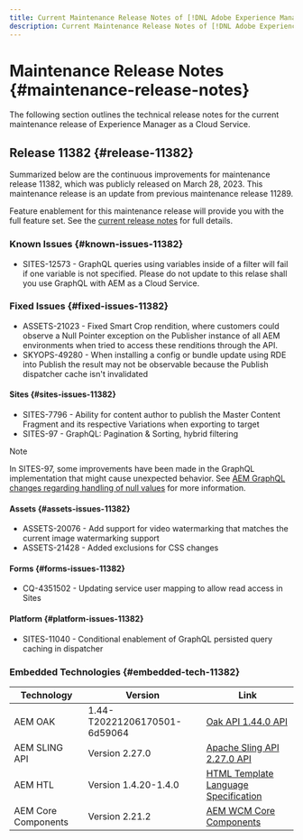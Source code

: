 ```yaml
---
title: Current Maintenance Release Notes of [!DNL Adobe Experience Manager] as a Cloud Service.
description: Current Maintenance Release Notes of [!DNL Adobe Experience Manager] as a Cloud Service.
---
```


# Maintenance Release Notes {#maintenance-release-notes}

The following section outlines the technical release notes for the current maintenance release of Experience Manager as a Cloud Service.

## Release 11382 {#release-11382}
 
Summarized below are the continuous improvements for maintenance release 11382, which was publicly released on March 28, 2023. This maintenance release is an update from previous maintenance release 11289.

Feature enablement for this maintenance release will provide you with the full feature set. See the [current release notes](/help/release-notes/release-notes-cloud/release-notes-current.md) for full details.

### Known Issues {#known-issues-11382}

- SITES-12573 - GraphQL queries using variables inside of a filter will fail if one variable is not specified. Please do not update to this relase shall you use GraphQL with AEM as a Cloud Service.

### Fixed Issues {#fixed-issues-11382}

- ASSETS-21023 - Fixed Smart Crop rendition, where customers could observe a Null Pointer exception on the Publisher instance of all AEM environments when  tried to access these renditions through the API.
- SKYOPS-49280 - When installing a config or bundle update using RDE into Publish the result may not be observable because the Publish dispatcher cache isn't invalidated

#### Sites {#sites-issues-11382}

- SITES-7796 - Ability for content author to publish the Master Content Fragment and its respective Variations when exporting to target
- SITES-97 - GraphQL: Pagination & Sorting, hybrid filtering

>[!NOTE]
>
> In SITES-97, some improvements have been made in the GraphQL implementation that might cause unexpected behavior. See [AEM GraphQL changes regarding handling of null values](https://experienceleague.adobe.com/docs/experience-cloud-kcs/kbarticles/KA-21792.html) for more information.

#### Assets {#assets-issues-11382}

- ASSETS-20076 - Add support for video watermarking that matches the current image watermarking support
- ASSETS-21428 - Added exclusions for CSS changes

#### Forms {#forms-issues-11382}

- CQ-4351502 - Updating service user mapping to allow read access in Sites

#### Platform {#platform-issues-11382}

- SITES-11040 - Conditional enablement of GraphQL persisted query caching in dispatcher

### Embedded Technologies {#embedded-tech-11382}

|Technology|Version|Link|
|---|---|---|
|AEM OAK |1.44-T20221206170501-6d59064 |[Oak API 1.44.0 API](https://www.javadoc.io/doc/org.apache.jackrabbit/oak-api/1.44.0/index.html)| 
|AEM SLING API |Version 2.27.0 |[Apache Sling API 2.27.0 API](https://www.javadoc.io/doc/org.apache.sling/org.apache.sling.api/latest/index.html)|
|AEM HTL|Version 1.4.20-1.4.0 |[HTML Template Language Specification](https://github.com/adobe/htl-spec)|
|AEM Core Components|Version 2.21.2|[AEM WCM Core Components](https://github.com/adobe/aem-core-wcm-components)|
